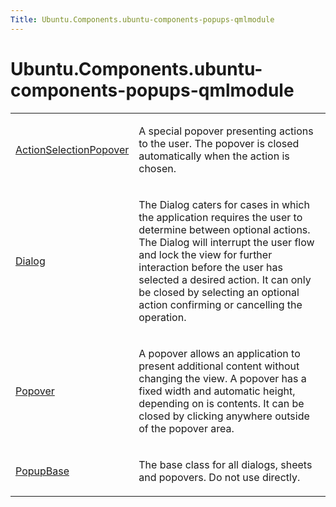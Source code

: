 ```yaml
---
Title: Ubuntu.Components.ubuntu-components-popups-qmlmodule
---
```


# Ubuntu.Components.ubuntu-components-popups-qmlmodule

<span class="subtitle"></span>
<!-- $$$Ubuntu.Components.Popups-description -->
<!-- @@@Ubuntu.Components.Popups -->
<table class="annotated">
<tr class="odd topAlign"><td class="tblName"><p><a href="Ubuntu.Components.Popups.ActionSelectionPopover.md">ActionSelectionPopover</a></p></td><td class="tblDescr"><p>A special popover presenting actions to the user. The popover is closed automatically when the action is chosen.</p></td></tr>
<tr class="even topAlign"><td class="tblName"><p><a href="Ubuntu.Components.Popups.Dialog.md">Dialog</a></p></td><td class="tblDescr"><p>The Dialog caters for cases in which the application requires the user to determine between optional actions. The Dialog will interrupt the user flow and lock the view for further interaction before the user has selected a desired action. It can only be closed by selecting an optional action confirming or cancelling the operation.</p></td></tr>
<tr class="odd topAlign"><td class="tblName"><p><a href="Ubuntu.Components.Popups.Popover.md">Popover</a></p></td><td class="tblDescr"><p>A popover allows an application to present additional content without changing the view. A popover has a fixed width and automatic height, depending on is contents. It can be closed by clicking anywhere outside of the popover area.</p></td></tr>
<tr class="even topAlign"><td class="tblName"><p><a href="Ubuntu.Components.Popups.PopupBase.md">PopupBase</a></p></td><td class="tblDescr"><p>The base class for all dialogs, sheets and popovers. Do not use directly.</p></td></tr>
</table>

